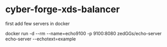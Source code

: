 # cyber-forge-xds-balancer

first add few servers in docker

docker run -d --rm --name=echo9100 -p 9100:8080 zedGGs/echo-server echo-server --echotext=example

